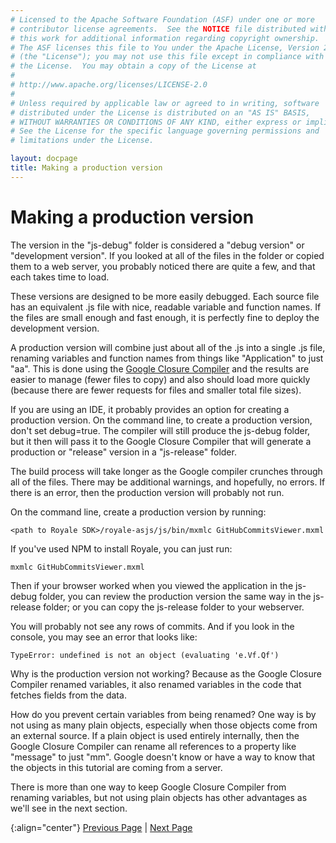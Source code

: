 ```yaml
---
# Licensed to the Apache Software Foundation (ASF) under one or more
# contributor license agreements.  See the NOTICE file distributed with
# this work for additional information regarding copyright ownership.
# The ASF licenses this file to You under the Apache License, Version 2.0
# (the "License"); you may not use this file except in compliance with
# the License.  You may obtain a copy of the License at
# 
# http://www.apache.org/licenses/LICENSE-2.0
# 
# Unless required by applicable law or agreed to in writing, software
# distributed under the License is distributed on an "AS IS" BASIS,
# WITHOUT WARRANTIES OR CONDITIONS OF ANY KIND, either express or implied.
# See the License for the specific language governing permissions and
# limitations under the License.

layout: docpage
title: Making a production version
---
```


# Making a production version

The version in the "js-debug" folder is considered a "debug version" or "development version".  If you looked at all of the files in the folder or copied them to a web server, you probably noticed there are quite a few, and that each takes time to load.

These versions are designed to be more easily debugged. Each source file has an equivalent .js file with nice, readable variable and function names. If the files are small enough and fast enough, it is perfectly fine to deploy the development version.

A production version will combine just about all of the .js into a single .js file, renaming variables and function names from things like "Application" to just "aa". This is done using the <a href="https://developers.google.com/closure/compiler/" target="_blank">Google Closure Compiler</a> and the results are easier to manage (fewer files to copy) and also should load more quickly (because there are fewer requests for files and smaller total file sizes).

If you are using an IDE, it probably provides an option for creating a production version. On the command line, to create a production version, don't set debug=true. The compiler will still produce the js-debug folder, but it then will pass it to the Google Closure Compiler that will generate a production or "release" version in a "js-release" folder. 

The build process will take longer as the Google compiler crunches through all of the files.  There may be additional warnings, and hopefully, no errors.  If there is an error, then the production version will probably not run.

On the command line, create a production version by running:

```
<path to Royale SDK>/royale-asjs/js/bin/mxmlc GitHubCommitsViewer.mxml
```

If you've used NPM to install Royale, you can just run:

```
mxmlc GitHubCommitsViewer.mxml
```

Then if your browser worked when you viewed the application in the js-debug folder, you can review the production version the same way in the js-release folder; or you can copy the js-release folder to your webserver.

You will probably not see any rows of commits.  And if you look in the console, you may see an error that looks like:

```
TypeError: undefined is not an object (evaluating 'e.Vf.Qf')
```

Why is the production version not working? Because as the Google Closure Compiler renamed variables, it also renamed variables in the code that fetches fields from the data.

How do you prevent certain variables from being renamed?  One way is by not using as many plain objects, especially when those objects come from an external source. If a plain object is used entirely internally, then the Google Closure Compiler can rename all references to a property like "message" to just "mm". Google doesn't know or have a way to know that the objects in this tutorial are coming from a server.  

There is more than one way to keep Google Closure Compiler from renaming variables, but not using plain objects has other advantages as we'll see in the next section.

{:align="center"}
[Previous Page](create-an-application/application-tutorial/security.html) \| [Next Page](create-an-application/application-tutorial/value-objects.html)
